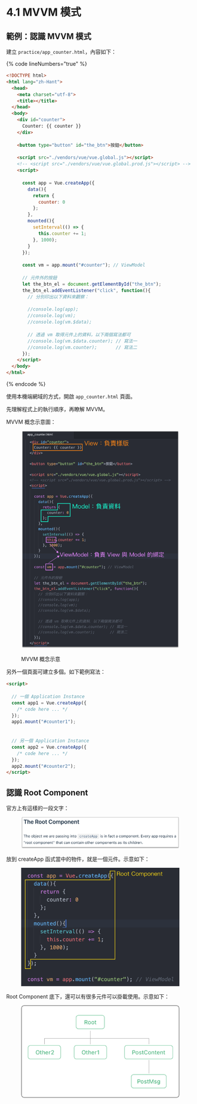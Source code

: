 # 4.1 MVVM 模式

## 範例：認識 MVVM 模式

建立 `practice/app_counter.html`，內容如下：

{% code lineNumbers="true" %}
```html
<!DOCTYPE html>
<html lang="zh-Hant">
  <head>
    <meta charset="utf-8">
    <title></title>
  </head>
  <body>
    <div id="counter">
      Counter: {{ counter }}
    </div>

    <button type="button" id="the_btn">按鈕</button>

    <script src="./vendors/vue/vue.global.js"></script>
    <!-- <script src="./vendors/vue/vue.global.prod.js"></script> -->
    <script>

      const app = Vue.createApp({
        data(){
          return {
            counter: 0
          };
        },
        mounted(){
          setInterval(() => {
            this.counter += 1;
          }, 1000);
        }
      });

      const vm = app.mount("#counter"); // ViewModel

      // 元件外的按鈕
      let the_btn_el = document.getElementById("the_btn");
      the_btn_el.addEventListener("click", function(){
        // 分別印出以下資料來觀察：

        //console.log(app);
        //console.log(vm);
        //console.log(vm.$data);

        // 透過 vm 取得元件上的資料，以下兩個寫法都可
        //console.log(vm.$data.counter); // 寫法一
        //console.log(vm.counter);       // 寫法二
      });
    </script>
  </body>
</html>
```
{% endcode %}

使用本機端網域的方式，開啟 `app_counter.html` 頁面。



先理解程式上的執行順序，再瞭解 MVVM。

MVVM 概念示意圖：

<figure><img src="../.gitbook/assets/mvvm (1).png" alt=""><figcaption><p>MVVM 概念示意</p></figcaption></figure>



另外一個頁面可建立多個。如下範例寫法：

```html
<script>
  
  // 一個 Application Instance
  const app1 = Vue.createApp({
    /* code here ... */
  });
  app1.mount("#counter1");
  
  
  // 另一個 Application Instance
  const app2 = Vue.createApp({
    /* code here ... */
  });
  app2.mount("#counter2");
</script>
```



## 認識 Root Component

官方上有這樣的一段文字：

<figure><img src="../.gitbook/assets/room_component_text.png" alt=""><figcaption></figcaption></figure>

放到 createApp 函式當中的物件，就是一個元件。示意如下：

<figure><img src="../.gitbook/assets/root_component_ex.png" alt=""><figcaption></figcaption></figure>

Root Component 底下，還可以有很多元件可以掛載使用。示意如下：

<figure><img src="../.gitbook/assets/component_ hierarchy.png" alt=""><figcaption></figcaption></figure>





